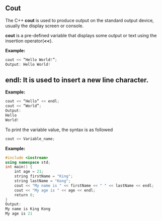 ## Cout

The C++ **cout** is used to produce output on the standard output device, usually the display screen or console. 

**cout** is a pre-defined variable that displays some output or text using the insertion operator(**<<**).

**Example:**

```cpp
cout << “Hello World!”;
Output: Hello World!
```

  ## **endl:** It is used to insert a new line character.
  
  


**Example:**

```cpp
cout << “Hello” << endl;
cout << “World”;
Output: 
Hello 
World!
```

To print the variable value, the syntax is as followed 

```cpp
cout << Variable_name;
```

**Example:**

```cpp
#include <iostream>
using namespace std;
int main() {
    int age = 21;
    string firstName = "King";
    string lastName = "Kong";
    cout << "My name is " << firstName << " " << lastName << endl;
    cout << "My age is " << age << endl;
    return 0;
}
Output: 
My name is King Kong
My age is 21
```